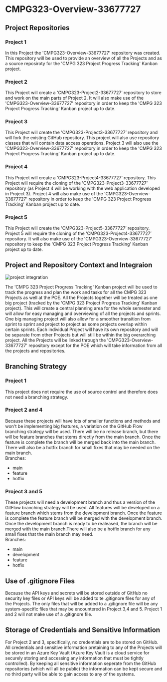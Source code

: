 # CMPG323-Overview-33677727
## Project Repositories
### Project 1
In this Project the 'CMPG323-Overview-33677727' repository was created. This repository will be used to provide an overview of all the Projects and as a source reposiroty for the 'CMPG 323 Project Progress Tracking' Kanban project.  
### Project 2
This Project will create a 'CMPG323-Project2-33677727’ repository to store and work on the main parts of Project 2. It will also make use of the 'CMPG323-Overview-33677727' repository in order to keep the 'CMPG 323 Project Progress Tracking' Kanban project up to date.
### Project 3
This Project will create the 'CMPG323-Project3-33677727’ repository and will fork the existing GitHub repository. This project will also use repository classes that will contain data access operations. Project 3 will also use the 'CMPG323-Overview-33677727' repository in order to keep the 'CMPG 323 Project Progress Tracking' Kanban project up to date.
### Project 4
This Project will create a 'CMPG323-Project4-33677727’ repository. This Project will require the cloning of the 'CMPG323-Project3-33677727’ repository (as Project 4 will be working with the web application developed in Project 3). Project 4 will also make use of the 'CMPG323-Overview-33677727' repository in order to keep the 'CMPG 323 Project Progress Tracking' Kanban project up to date.
### Project 5
This Project will create the 'CMPG323-Project5-33677727’ repository. Project 5 will require the cloning of the 'CMPG323-Project4-33677727’ repository. It will also make use of the 'CMPG323-Overview-33677727' repository to keep the 'CMPG 323 Project Progress Tracking' Kanban project up to date. 

## Project and Repository Context and Integraion
![project integration](https://user-images.githubusercontent.com/83065167/184691813-7af65395-a819-4ce8-82e5-357bd7301ec3.png)

The 'CMPG 323 Project Progress Tracking' Kanban project will be used to track the progress and plan the work and tasks for all the CMPG 323 Projects as well at the POE. All the Projects together will be treated as one big project (tracked by the 'CMPG 323 Project Progress Tracking' Kanban project). This will create a central planning area for the whole semester and will allow for easy managing and overviewing of all the projects and sprints. One big managing project will also allow for a smoother transition from sprint to sprint and project to project as some projects overlap within certain sprints. Each individual Project will have its own repository and will be separate from other Projects but will still be within the big overarching project. All the Projects will be linked through the 'CMPG323-Overview-33677727' repository except for the POE which will take information from all the projects and repositories.

## Branching Strategy
### Project 1
This project does not require the use of source control and therefore does not need a branching strategy.
### Project 2 and 4
Because  these projects will have lots of smaller functions and methods and won't be implementing big features, a variation on the GitHub Flow branching strategy will be used. There will be no release branch, but there will be feature branches that stems directly from the main branch. Once the feature is complete the branch will be merged back into the main branch. There will also be a hotfix branch for small fixes that may be needed on the main branch.
<br/>Branches:
* main
* feature
* hotfix
### Project 3 and 5
These projects will need a development branch and thus a version of the GitFlow branching strategy will be used. All features will be developed on a feature branch which stems from the development branch. Once the feature is complete the feature branch will be merged with the development branch. Once the development branch is ready to be realeased, the branch will be merged with the main branch.There will also be a hotfix branch for any small fixes that the main branch may need.
<br/>Branches:
* main
* development
* feature
* hotfix

## Use of .gitignore Files
Because the API keys and secrets will be stored outside of GitHub no security key files or API keys will be added to te .gitignore files for any of the Projects. The only files that will be added to a .gitignore file will be any system-specific files that may be encountered in Project 3,4 and 5. Project 1 and 2 will not make use of a .gitignore file.

## Storage of Credentials and Sensitive Information
For Project 2 and 3, specifically, no credentials are to be stored on GitHub. All credentials and sensitive information pretaining to any of the Projects will be stored in an Azure Key Vault (Azure Key Vault is a cloud service for securely storing and accessing any information that must be tightly controlled). By keeping all sensitive information seperate from the GitHub repositories (which will all be public) the information can be kept secure and no third party will be able to gain access to any of the systems.
